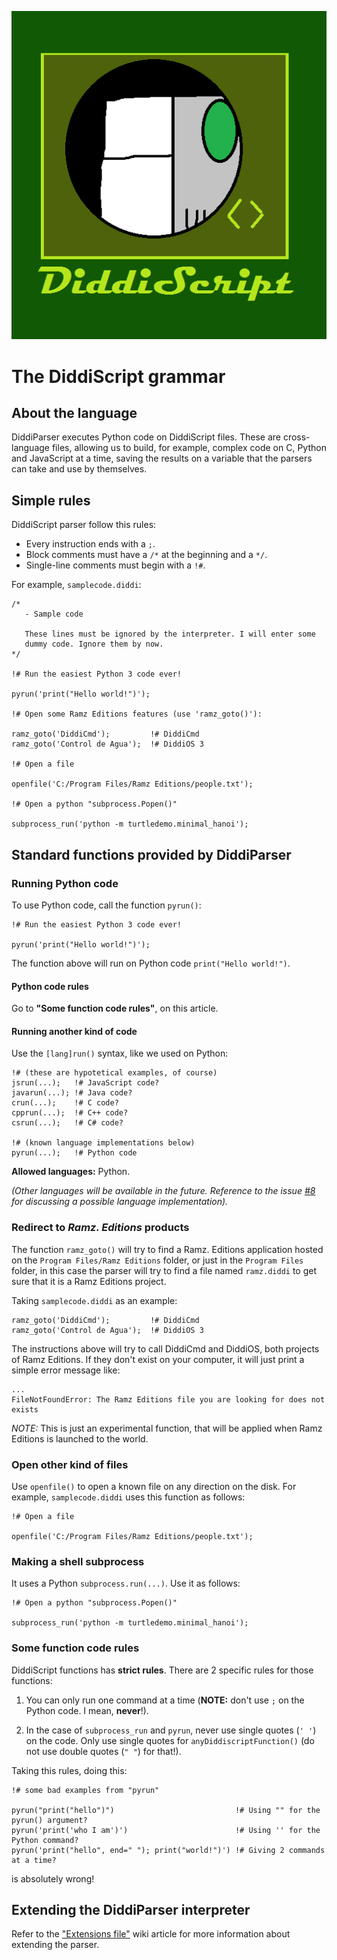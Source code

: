 ![DiddiScript icon](https://github.com/DiddiLeija/DiddiLeija/blob/main/diddiscript-icon-(short).png)

# The DiddiScript grammar

## About the language

DiddiParser executes Python code on DiddiScript files. These are
cross-language files, allowing us to build, for example, complex code on C, Python
and JavaScript at a time, saving the results on a variable that the parsers can
take and use by themselves.

## Simple rules

DiddiScript parser follow this rules:

- Every instruction ends with a `;`.
- Block comments must have a `/*` at the beginning and a `*/`.
- Single-line comments must begin with a `!#`.

For example, `samplecode.diddi`:

```
/*
   - Sample code

   These lines must be ignored by the interpreter. I will enter some
   dummy code. Ignore them by now.
*/

!# Run the easiest Python 3 code ever!

pyrun('print("Hello world!")');

!# Open some Ramz Editions features (use 'ramz_goto()'):

ramz_goto('DiddiCmd');         !# DiddiCmd
ramz_goto('Control de Agua');  !# DiddiOS 3

!# Open a file

openfile('C:/Program Files/Ramz Editions/people.txt');

!# Open a python "subprocess.Popen()"

subprocess_run('python -m turtledemo.minimal_hanoi');
```

## Standard functions provided by DiddiParser

### Running Python code

To use Python code, call the function `pyrun()`:

```
!# Run the easiest Python 3 code ever!

pyrun('print("Hello world!")');
```

The function above will run on Python code `print("Hello world!")`.

#### Python code rules

Go to __"Some function code rules"__, on this article.

#### Running another kind of code

Use the `[lang]run()` syntax, like we used on Python:

```
!# (these are hypotetical examples, of course)
jsrun(...);   !# JavaScript code?
javarun(...); !# Java code?
crun(...);    !# C code?
cpprun(...);  !# C++ code?
csrun(...);   !# C# code?

!# (known language implementations below)
pyrun(...);   !# Python code
```

**Allowed languages:** Python.

_\(Other languages will be available in the future. Reference to the issue [\#8](http://github.com/diddileija/diddiparser/issues/8) for discussing a possible language implementation\)._

### Redirect to _Ramz. Editions_ products

The function `ramz_goto()` will try to find a Ramz. Editions application hosted
on the `Program Files/Ramz Editions` folder, or just in the `Program Files`
folder, in this case the parser will try to find a file named `ramz.diddi` to get sure
that it is a Ramz Editions project.

Taking `samplecode.diddi` as an example:

```
ramz_goto('DiddiCmd');         !# DiddiCmd
ramz_goto('Control de Agua');  !# DiddiOS 3
```

The instructions above will try to call DiddiCmd and DiddiOS, both projects of
Ramz Editions. If they don't exist on your computer, it will just print a
simple error message like:

```
...
FileNotFoundError: The Ramz Editions file you are looking for does not exists
```

_NOTE:_ This is just an experimental function, that will be applied when Ramz Editions is launched to the world.

### Open other kind of files

Use `openfile()` to open a known file on any direction on the disk. For example,
`samplecode.diddi` uses this function as follows:

```
!# Open a file

openfile('C:/Program Files/Ramz Editions/people.txt');
```

### Making a shell subprocess

It uses a Python `subprocess.run(...)`. Use it as follows:

```
!# Open a python "subprocess.Popen()"

subprocess_run('python -m turtledemo.minimal_hanoi');
```

### Some function code rules

DiddiScript functions has **strict rules**. There are 2 specific rules for
those functions:

1. You can only run one command at a time (__NOTE:__ don't use `;` on the Python
   code. I mean, __never__!).

2. In the case of `subprocess_run` and `pyrun`, never use single quotes (`' '`)
   on the code. Only use single quotes for `anyDiddiscriptFunction()` (do not
   use double quotes (`" "`) for that!).

Taking this rules, doing this:

```
!# some bad examples from "pyrun"

pyrun("print("hello")")                           !# Using "" for the pyrun() argument?
pyrun('print('who I am')')                        !# Using '' for the Python command?
pyrun('print("hello", end=" "); print("world!")') !# Giving 2 commands at a time?
```

is absolutely wrong!

## Extending the DiddiParser interpreter

Refer to the ["Extensions file"](http://github.com/DiddiLeija/diddiparser/wiki/Extensions-file) wiki article for more information
about extending the parser.
